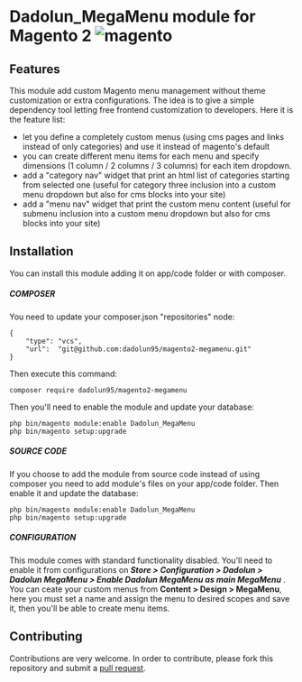 # Dadolun_MegaMenu module for Magento 2 <img src="https://avatars.githubusercontent.com/u/168457?s=40&v=4" alt="magento" />

## Features
This module add custom Magento menu management without theme customization or extra configurations.
The idea is to give a simple dependency tool letting free frontend customization to developers. 
Here it is the feature list:
- let you define a completely custom menus (using cms pages and links instead of only categories) and use it instead of magento's default 
- you can create different menu items for each menu and specify dimensions (1 column / 2 columns / 3 columns) for each item dropdown.
- add a "category nav" widget that print an html list of categories starting from selected one (useful for category three inclusion into a custom menu dropdown but also for cms blocks into your site)
- add a "menu nav" widget that print the custom menu content (useful for submenu inclusion into a custom menu dropdown but also for cms blocks into your site)

## Installation
You can install this module adding it on app/code folder or with composer.
##### COMPOSER
You need to update your composer.json "repositories" node:
```
{
    "type": "vcs",
    "url":  "git@github.com:dadolun95/magento2-megamenu.git"
}
```
Then execute this command:
```
composer require dadolun95/magento2-megamenu
```
Then you'll need to enable the module and update your database:
```
php bin/magento module:enable Dadolun_MegaMenu
php bin/magento setup:upgrade
```
##### SOURCE CODE
If you choose to add the module from source code instead of using composer you need to add module's files on your app/code folder.
Then enable it and update the database:
```
php bin/magento module:enable Dadolun_MegaMenu
php bin/magento setup:upgrade
```
##### CONFIGURATION
This module comes with standard functionality disabled. You'll need to enable it from configurations on ___Store > Configuration > Dadolun > Dadolun MegaMenu > Enable Dadolun MegaMenu as main MegaMenu___ . 
You can ceate your custom menus from __Content > Design > MegaMenu__, here you must set a name and assign the menu to desired scopes and save it, then you'll be able to create menu items.

## Contributing
Contributions are very welcome. In order to contribute, please fork this repository and submit a [pull request](https://docs.github.com/en/free-pro-team@latest/github/collaborating-with-issues-and-pull-requests/creating-a-pull-request).
